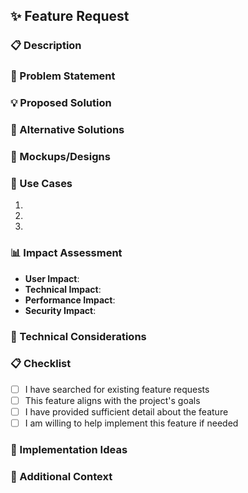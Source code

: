 ## ✨ Feature Request

### 📋 Description
<!-- A clear and concise description of the feature you'd like to see -->

### 🎯 Problem Statement
<!-- A clear and concise description of what problem this feature would solve -->

### 💡 Proposed Solution
<!-- A clear and concise description of what you want to happen -->

### 🔄 Alternative Solutions
<!-- A clear and concise description of any alternative solutions or features you've considered -->

### 📸 Mockups/Designs
<!-- If applicable, add mockups, designs, or screenshots to help explain your feature -->

### 🎯 Use Cases
<!-- Describe the specific use cases for this feature -->
1. 
2. 
3. 

### 📊 Impact Assessment
<!-- Describe the impact this feature would have -->
- **User Impact**: 
- **Technical Impact**: 
- **Performance Impact**: 
- **Security Impact**: 

### 🔧 Technical Considerations
<!-- Any technical considerations or implementation details -->

### 📋 Checklist
- [ ] I have searched for existing feature requests
- [ ] This feature aligns with the project's goals
- [ ] I have provided sufficient detail about the feature
- [ ] I am willing to help implement this feature if needed

### 🚀 Implementation Ideas
<!-- If you have ideas about how to implement this feature -->

### 📝 Additional Context
<!-- Add any other context or screenshots about the feature request here -->
